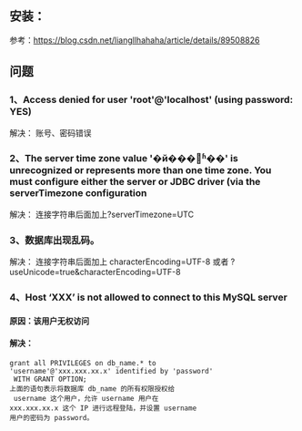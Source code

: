 ## 安装：
参考：https://blog.csdn.net/liangllhahaha/article/details/89508826

## 问题

### 1、Access denied for user 'root'@'localhost' (using password: YES)
  解决：
	账号、密码错误
### 2、The server time zone value '�й���׼ʱ��' is unrecognized or represents more than one time zone. You must configure either the server or JDBC driver (via the serverTimezone configuration
解决：
 连接字符串后面加上?serverTimezone=UTC

### 3、数据库出现乱码。
解决：
连接字符串后面加上 characterEncoding=UTF-8
或者 ?useUnicode=true&characterEncoding=UTF-8

### 4、Host ‘XXX’ is not allowed to connect to this MySQL server
#### 原因：该用户无权访问
#### 解决：
	grant all PRIVILEGES on db_name.* to  
 	'username'@'xxx.xxx.xx.x' identified by 'password'   
	 WITH GRANT OPTION;
	上面的语句表示将数据库 db_name 的所有权限授权给  
	 username 这个用户，允许 username 用户在  
 	xxx.xxx.xx.x 这个 IP 进行远程登陆，并设置 username 
	用户的密码为 password。	